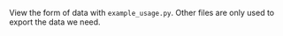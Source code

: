 View the form of data with `example_usage.py`. Other files are only used to export the data we need.
